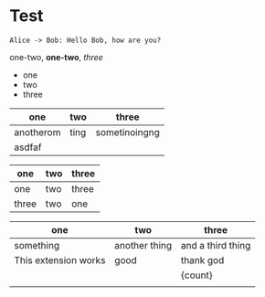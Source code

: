 <script>
  import Table from '$lib/components/Table.svelte'
  import * as R from 'ramda'
  let count = 3

  const rate = 200

const projectData = [
  { milestone: 'Dilution Tunnel Data Collection', rate: .3 },
  { milestone: 'Dilution Tunnel Control Logic', weeks: 1 },
  { milestone: 'Dilution Tunnel User Interface', weeks: 1 },
  { milestone: 'Dilution Tunnel Startup', weeks: 1 },
]

const calculateRow = R.curry((milestone) => R.assoc(['total'],R.pipe(
  R.multiply(40),
  R.multiply(rate)
)(milestone.weeks),milestone))

R.map(calculateRow,projectData)

  const tableContents = {
    headers: ['three', 'one', 'four'],
    rows: [['1', '2', '3'], ['3', '2', '1']]
  }
</script>

# Test

```plantuml
Alice -> Bob: Hello Bob, how are you?
```

one-two, **one-two**,  *three*

- one
- two
- three

| one       | two  | three         |
| --------- | ---- | ------------- |
| anotherom | ting | sometinoingng |
| asdfaf    |      |               |


| one   | two | three |
| ----- | --- | ----- |
| one   | two | three |
| three | two | one   |

| one                  | two           | three             |
| -------------------- | ------------- | ----------------- |
| something            | another thing | and a third thing |
| This extension works | good          | thank god         |
|                      |               | {count}           |
|                      |               |                   |

<Table contents={tableContents}/>